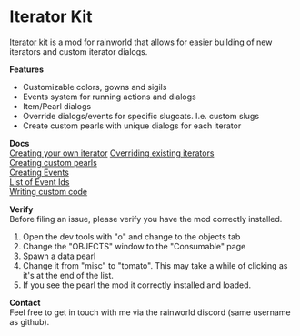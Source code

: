 # Iterator Kit

[Iterator kit](https://github.com/Twofour2/IteratorKit) is a mod for rainworld that allows for easier building of new iterators and custom iterator dialogs.

**Features**

- Customizable colors, gowns and sigils
- Events system for running actions and dialogs
- Item/Pearl dialogs
- Override dialogs/events for specific slugcats. I.e. custom slugs
- Create custom pearls with unique dialogs for each iterator

**Docs**  
[Creating your own iterator](~/iterators.md) 
[Overriding existing iterators](~/overrideOracles.md)   
[Creating custom pearls](~/pearls.md)  
[Creating Events](~/events.md)  
[List of Event Ids](~/eventIds.md)  
[Writing custom code](~/customCode.md)

**Verify**  
Before filing an issue, please verify you have the mod correctly installed.

1. Open the dev tools with "o" and change to the objects tab  
2. Change the "OBJECTS" window to the "Consumable" page  
3. Spawn a data pearl  
4. Change it from "misc" to "tomato". This may take a while of clicking as it's at the end of the list.  
5. If you see the pearl the mod it correctly installed and loaded.  

**Contact**   
Feel free to get in touch with me via the rainworld discord (same username as github).  
